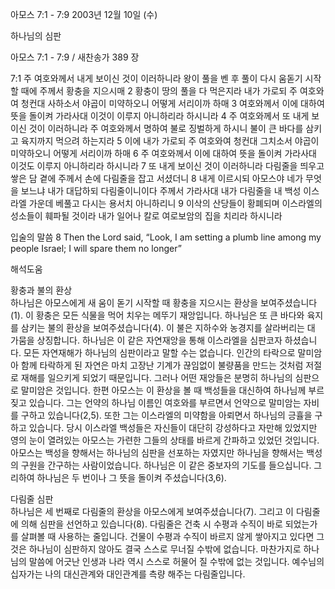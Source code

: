 아모스 7:1 - 7:9 
2003년 12월 10일 (수)

하나님의 심판



아모스 7:1 - 7:9 / 새찬송가 389 장


7:1 주 여호와께서 내게 보이신 것이 이러하니라 왕이 풀을 벤 후 풀이 다시 움돋기 시작할 때에 주께서 황충을 지으시매 
2 황충이 땅의 풀을 다 먹은지라 내가 가로되 주 여호와여 청컨대 사하소서 야곱이 미약하오니 어떻게 서리이까 하매 
3 여호와께서 이에 대하여 뜻을 돌이켜 가라사대 이것이 이루지 아니하리라 하시니라 
4 주 여호와께서 또 내게 보이신 것이 이러하니라 주 여호와께서 명하여 불로 징벌하게 하시니 불이 큰 바다를 삼키고 육지까지 먹으려 하는지라 
5 이에 내가 가로되 주 여호와여 청컨대 그치소서 야곱이 미약하오니 어떻게 서리이까 하매 
6 주 여호와께서 이에 대하여 뜻을 돌이켜 가라사대 이것도 이루지 아니하리라 하시니라 
7 또 내게 보이신 것이 이러하니라 다림줄을 띄우고 쌓은 담 곁에 주께서 손에 다림줄을 잡고 서셨더니 
8 내게 이르시되 아모스야 네가 무엇을 보느냐 내가 대답하되 다림줄이니이다 주께서 가라사대 내가 다림줄을 내 백성 이스라엘 가운데 베풀고 다시는 용서치 아니하리니 
9 이삭의 산당들이 황폐되며 이스라엘의 성소들이 훼파될 것이라 내가 일어나 칼로 여로보암의 집을 치리라 하시니라 

입술의 말씀 
8 Then the Lord said, “Look, I am setting a plumb line among my people Israel; I will spare them no longer”

해석도움





황충과 불의 환상  
하나님은 아모스에게 새 움이 돋기 시작할 때 황충을 지으시는 환상을 보여주셨습니다(1). 이 황충은 모든 식물을 먹어 치우는 메뚜기 재앙입니다. 하나님은 또 큰 바다와 육지를 삼키는 불의 환상을 보여주셨습니다(4). 이 불은 지하수와 농경지를 살라버리는 대 가뭄을 상징합니다. 하나님은 이 같은 자연재앙을 통해 이스라엘을 심판코자 하셨습니다. 모든 자연재해가 하나님의 심판이라고 말할 수는 없습니다. 인간의 타락으로 말미암아 함께 타락하게 된 자연은 마치 고장난 기계가 끊임없이 불량품을 만드는 것처럼 저절로 재해를 일으키게 되었기 때문입니다. 그러나 어떤 재앙들은 분명히 하나님의 심판으로 말미암은 것입니다. 한편 아모스는 이 환상을 볼 때 백성들을 대신하여 하나님께 부르짖고 있습니다. 그는 언약의 하나님 이름인 여호와를 부르면서 언약으로 말미암는 자비를 구하고 있습니다(2,5). 또한 그는 이스라엘의 미약함을 아뢰면서 하나님의 긍휼을 구하고 있습니다. 당시 이스라엘 백성들은 자신들이 대단히 강성하다고 자만해 있었지만 영의 눈이 열려있는 아모스는 가련한 그들의 상태를 바르게 간파하고 있었던 것입니다. 아모스는 백성을 향해서는 하나님의 심판을 선포하는 자였지만 하나님을 향해서는 백성의 구원을 간구하는 사람이었습니다. 하나님은 이 같은 중보자의 기도를 들으십니다. 그리하여 하나님은 두 번이나 그 뜻을 돌이켜 주셨습니다(3,6).   

다림줄 심판  
하나님은 세 번째로 다림줄의 환상을 아모스에게 보여주셨습니다(7). 그리고 이 다림줄에 의해 심판을 선언하고 있습니다(8). 다림줄은 건축 시 수평과 수직이 바로 되었는가를 살펴볼 때 사용하는 줄입니다. 건물이 수평과 수직이 바르지 않게 쌓아지고 있다면 그것은 하나님이 심판하지 않아도 결국 스스로 무너질 수밖에 없습니다. 마찬가지로 하나님의 말씀에 어긋난 인생과 나라 역시 스스로 허물어 질 수밖에 없는 것입니다. 예수님의 십자가는 나의 대신관계와 대인관계를 측량 해주는 다림줄입니다.
